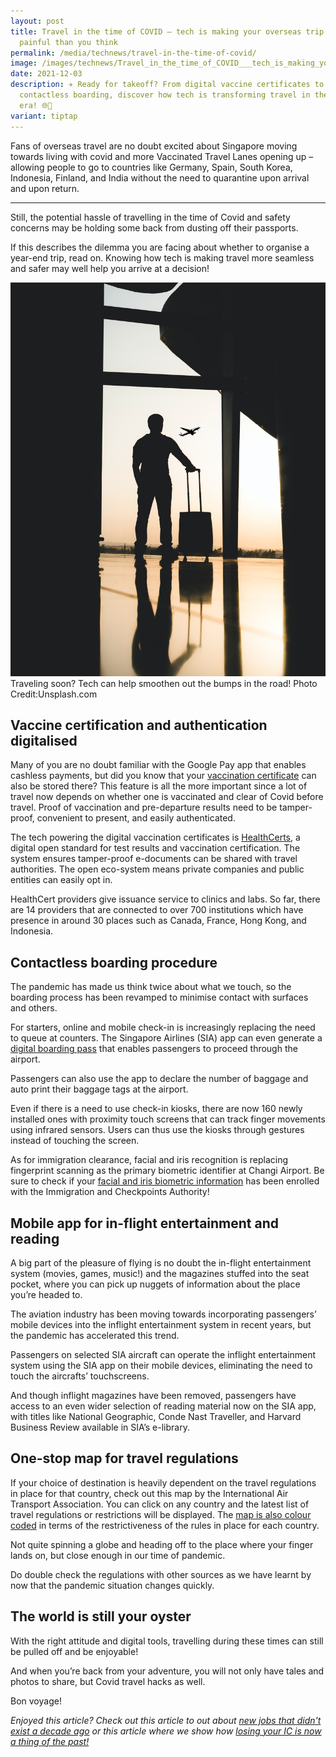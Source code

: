 ```yaml
---
layout: post
title: Travel in the time of COVID – tech is making your overseas trip less
  painful than you think
permalink: /media/technews/travel-in-the-time-of-covid/
image: /images/technews/Travel_in_the_time_of_COVID___tech_is_making_your_overseas_trip_less_painful_than_you_think_1.jpg
date: 2021-12-03
description: ✈️ Ready for takeoff? From digital vaccine certificates to
  contactless boarding, discover how tech is transforming travel in the COVID
  era! 🌐🛫
variant: tiptap
---
```

Fans of overseas travel are no doubt excited about Singapore moving towards living with covid and more Vaccinated Travel Lanes opening up – allowing people to go to countries like Germany, Spain, South Korea, Indonesia, Finland, and India without the need to quarantine upon arrival and upon return. 
 
---

Still, the potential hassle of travelling in the time of Covid and safety concerns may be holding some back from dusting off their passports. 

If this describes the dilemma you are facing about whether to organise a year-end trip, read on. Knowing how tech is making travel more seamless and safer may well help you arrive at a decision!

![Traveling soon?!](/images/technews/covidtravel1.jpg)
Traveling soon? Tech can help smoothen out the bumps in the road! Photo Credit:Unsplash.com 


## **Vaccine certification and authentication digitalised**

Many of you are no doubt familiar with the Google Pay app that enables cashless payments, but did you know that your [vaccination certificate](https://www.traveldailymedia.com/singaporeans-can-access-vaccination-certificates-in-google-pay-app/) can also be stored there? This feature is all the more important since a lot of travel now depends on whether one is vaccinated and clear of Covid before travel. Proof of vaccination and pre-departure results need to be tamper-proof, convenient to present, and easily authenticated. 

The tech powering the digital vaccination certificates is [HealthCerts](https://www.developer.tech.gov.sg/technologies/digital-solutions-to-address-covid-19/healthcerts), a digital open standard for test results and vaccination certification. The system ensures tamper-proof e-documents can be shared with travel authorities. The open eco-system means private companies and public entities can easily opt in.

HealthCert providers give issuance service to clinics and labs. So far, there are 14 providers that are connected to over 700 institutions which have presence in around 30 places such as Canada, France, Hong Kong, and Indonesia. 
 


## Contactless boarding procedure 

The pandemic has made us think twice about what we touch, so the boarding process has been revamped to minimise contact with surfaces and others. 

For starters, online and mobile check-in is increasingly replacing the need to queue at counters. The Singapore Airlines (SIA) app can even generate a [digital boarding pass](http://www.bbc.com/storyworks/future/imagining-the-future-of-air-travel/contactless-travel-in-the-new-normal) that enables passengers to proceed through the airport. 

Passengers can also use the app to declare the number of baggage and auto print their baggage tags at the airport. 

Even if there is a need to use check-in kiosks, there are now 160 newly installed ones with proximity touch screens that can track finger movements using infrared sensors. Users can thus use the kiosks through gestures instead of touching the screen. 

As for immigration clearance, facial and iris recognition is replacing fingerprint scanning as the primary biometric identifier at Changi Airport. Be sure to check if your [facial and iris biometric information](https://www.straitstimes.com/singapore/transport/covid-19-eye-and-face-scans-part-of-touch-free-travel-at-changi-airport) has been enrolled with the Immigration and Checkpoints Authority!

## Mobile app for in-flight entertainment and reading


A big part of the pleasure of flying is no doubt the in-flight entertainment system (movies, games, music!) and the magazines stuffed into the seat pocket, where you can pick up nuggets of information about the place you’re headed to. 

The aviation industry has been moving towards incorporating passengers’ mobile devices into the inflight entertainment system in recent years, but the pandemic has accelerated this trend. 

Passengers on selected SIA aircraft can operate the inflight entertainment system using the SIA app on their mobile devices, eliminating the need to touch the aircrafts’ touchscreens. 

And though inflight magazines have been removed, passengers have access to an even wider selection of reading material now on the SIA app, with titles like National Geographic, Conde Nast Traveller, and Harvard Business Review available in SIA’s e-library.


## One-stop map for travel regulations 

If your choice of destination is heavily dependent on the travel regulations in place for that country, check out this map by the International Air Transport Association. You can click on any country and the latest list of travel regulations or restrictions will be displayed. The [map is also colour coded](https://www.iatatravelcentre.com/world.php) in terms of the restrictiveness of the rules in place for each country.  

Not quite spinning a globe and heading off to the place where your finger lands on, but close enough in our time of pandemic. 

Do double check the regulations with other sources as we have learnt by now that the pandemic situation changes quickly. 



## The world is still your oyster

With the right attitude and digital tools, travelling during these times can still be pulled off and be enjoyable! 

And when you’re back from your adventure, you will not only have tales and photos to share, but Covid travel hacks as well. 

Bon voyage!




*Enjoyed this article? Check out this article to out about [new jobs that didn't exist a decade ago](https://www.tech.gov.sg/media/technews/here-are-5-jobs-that-didnt-exist-10-years-ago) or this article where we show how [losing your IC is now a thing of the past!](https://www.tech.gov.sg/media/technews/singpass-digital-ic)*